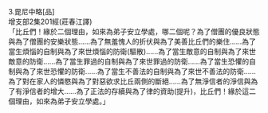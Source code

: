 3.毘尼中略[品]  
增支部2集201經(莊春江譯)  
「比丘們！緣於二個理由，如來為弟子安立學處，哪二個呢？為了僧團的優良狀態與為了僧團的安樂狀態……為了無羞愧人的折伏與為了美善比丘們的樂住……為了當生煩惱的自制與為了來世煩惱的防衛(驅散)……為了當生敵意的自制與為了來世敵意的防衛……為了當生罪過的自制與為了來世罪過的防衛……為了當生恐懼的自制與為了來世恐懼的防衛……為了當生不善法的自制與為了來世不善法的防衛……為了對在家人的憐愍與為了對惡欲求比丘兩側的斷絕……為了無淨信者的淨信與為了有淨信者的增大……為了正法的存續與為了律的資助(提升)，比丘們！緣於這二個理由，如來為弟子安立學處。」  
  
  
